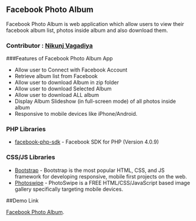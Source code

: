 ## Facebook Photo Album
Facebook Photo Album is web application which allow users to view their facebook album list, photos inside album and also download them.

### Contributor : [Nikunj Vagadiya](https://github.com/nikunj1091/)

###Features of Facebook Photo Album App

* Allow user to Connect with Facebook Account
* Retrieve album list from Facebook
* Allow user to download Album in zip folder 
* Allow user to download Selected Album
* Allow user to download ALL album
* Display Album Slideshow (in full-screen mode) of all photos inside album
* Responsive to mobile devices like iPhone/Android.

### PHP Libraries
* [facebook-php-sdk](https://github.com/facebook/facebook-php-sdk-v4) - Facebook SDK for PHP (Version 4.0.9)


### CSS/JS Libraries
* [Bootstrap](http://getbootstrap.com/) - Bootstrap is the most popular HTML, CSS, and JS framework for developing responsive, mobile first projects on the web. 
* [Photoswipe](https://github.com/dimsemenov/PhotoSwipe) - PhotoSwipe is a FREE HTML/CSS/JavaScript based image gallery specifically targeting mobile devices.

##Demo Link

 [Facebook Photo Album](http://fbphotoalbum-rtcampapp.rhcloud.com/).
